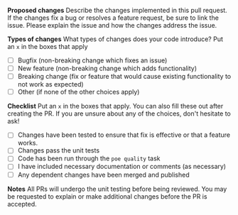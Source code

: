 **Proposed changes**
Describe the changes implemented in this pull request. If the changes fix a 
bug or resolves a feature request, be sure to link the issue. Please explain 
the issue and how the changes address the issue.

**Types of changes**
What types of changes does your code introduce? Put an `x` in the boxes that 
apply

- [ ] Bugfix (non-breaking change which fixes an issue)
- [ ] New feature (non-breaking change which adds functionality)
- [ ] Breaking change (fix or feature that would cause existing functionality 
to not work as expected)
- [ ] Other (if none of the other choices apply)

**Checklist**
Put an `x` in the boxes that apply. You can also fill these out after creating 
the PR. If you are unsure about any of the choices, don't hesitate to ask!

- [ ] Changes have been tested to ensure that fix is effective or that a 
feature works.
- [ ] Changes pass the unit tests
- [ ] Code has been run through the `poe quality` task
- [ ] I have included necessary documentation or comments (as necessary)
- [ ] Any dependent changes have been merged and published

**Notes**
All PRs will undergo the unit testing before being reviewed. You may be requested to explain or make additional changes before the PR is accepted.
